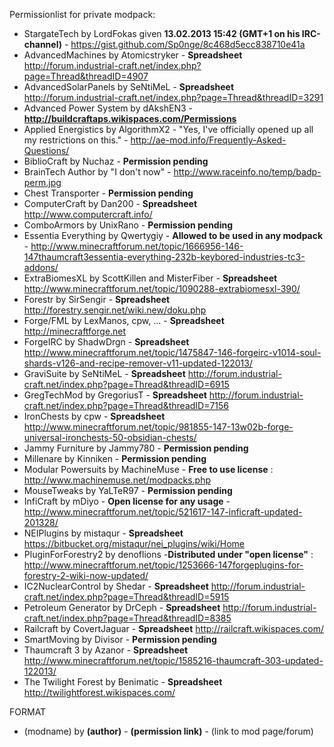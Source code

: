 Permissionlist for private modpack:
* StargateTech by LordFokas given __13.02.2013 15:42 (GMT+1 on his IRC-channel)__ - https://gist.github.com/Sp0nge/8c468d5ecc838710e41a
* AdvancedMachines by Atomicstryker - __Spreadsheet__ http://forum.industrial-craft.net/index.php?page=Thread&threadID=4907
* AdvancedSolarPanels by SeNtiMeL - __Spreadsheet__ http://forum.industrial-craft.net/index.php?page=Thread&threadID=3291
* Advanced Power System by dAkshEN3 - __http://buildcraftaps.wikispaces.com/Permissions__
* Applied Energistics by AlgorithmX2 - "Yes, I've officially opened up all my restrictions on this." - http://ae-mod.info/Frequently-Asked-Questions/
* BiblioCraft by Nuchaz - __Permission pending__
* BrainTech Author by "I don't now" - http://www.raceinfo.no/temp/badp-perm.jpg
* Chest Transporter - __Permission pending__
* ComputerCraft by Dan200	- __Spreadsheet__ http://www.computercraft.info/
* ComboArmors by   UnixRano - __Permission pending__
* Essentia Everything by Qwertygiy - __Allowed to be used in any modpack__ - http://www.minecraftforum.net/topic/1666956-146-147thaumcraft3essentia-everything-232b-keybored-industries-tc3-addons/
* ExtraBiomesXL by ScottKillen and MisterFiber	- __Spreadsheet__ http://www.minecraftforum.net/topic/1090288-extrabiomesxl-390/
* Forestr by	SirSengir	- __Spreadsheet__ http://forestry.sengir.net/wiki.new/doku.php
* Forge/FML by LexManos, cpw, ...	- __Spreadsheet__ http://minecraftforge.net
* ForgeIRC by ShadwDrgn	- __Spreadsheet__ http://www.minecraftforum.net/topic/1475847-146-forgeirc-v1014-soul-shards-v126-and-recipe-remover-v11-updated-122013/
* GraviSuite by SeNtiMeL	- __Spreadsheet__ http://forum.industrial-craft.net/index.php?page=Thread&threadID=6915
* GregTechMod by GregoriusT	- __Spreadsheet__ http://forum.industrial-craft.net/index.php?page=Thread&threadID=7156
* IronChests by cpw	- __Spreadsheet__ http://www.minecraftforum.net/topic/981855-147-13w02b-forge-universal-ironchests-50-obsidian-chests/
* Jammy Furniture by Jammy780 - __Permission pending__
* Millenare by Kinniken - __Permission pending__
* Modular Powersuits by MachineMuse - __Free to use license__ : http://www.machinemuse.net/modpacks.php
* MouseTweaks by YaLTeR97 - __Permission pending__
* InfiCraft by mDiyo - __Open license for any usage__ - http://www.minecraftforum.net/topic/521617-147-inficraft-updated-201328/
* NEIPlugins by mistaqur	- __Spreadsheet__ https://bitbucket.org/mistaqur/nei_plugins/wiki/Home
* PluginForForestry2 by denoflions -__Distributed under "open license"__ : http://www.minecraftforum.net/topic/1253666-147forgeplugins-for-forestry-2-wiki-now-updated/
* IC2NuclearControl by Shedar	- __Spreadsheet__ http://forum.industrial-craft.net/index.php?page=Thread&threadID=5915
* Petroleum Generator by DrCeph	- __Spreadsheet__ http://forum.industrial-craft.net/index.php?page=Thread&threadID=8385
* Railcraft by CovertJaguar	- __Spreadsheet__ http://railcraft.wikispaces.com/
* SmartMoving by Divisor - __Permission pending__
* Thaumcraft 3 by Azanor	- __Spreadsheet__ http://www.minecraftforum.net/topic/1585216-thaumcraft-303-updated-122013/
* The Twilight Forest by Benimatic	- __Spreadsheet__ http://twilightforest.wikispaces.com/

FORMAT
* (modname) by __(author)__ - __(permission link)__ - (link to mod page/forum)
